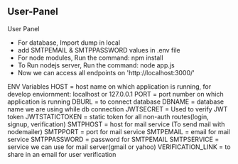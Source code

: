 ## User-Panel


User Panel

- For database, Import dump in local
- add SMTPEMAIL & SMTPPASSWORD values in .env file
- For node modules, Run the command: npm install
- To Run nodejs server, Run the command: node app.js
- Now we can access all endpoints on 'http://localhost:3000/'

ENV Variables
HOST = host name on which application is running, for develop enviornment: localhost or 127.0.0.1
PORT = port number on which application is running
DBURL = to connect database
DBNAME = database name we are using while db connection
JWTSECRET = Used to verify JWT token
JWTSTATICTOKEN = static token for all non-auth routes(login, signup, verification)
SMTPHOST = host for mail service (To send mail with nodemailer)
SMTPPORT = port for mail service
SMTPEMAIL = email for mail service 
SMTPPASSWORD = password for SMTPEMAIL
SMTPSERVICE = service we can use for mail server(gmail or yahoo)
VERIFICATION_LINK = to share in an email for user verification


